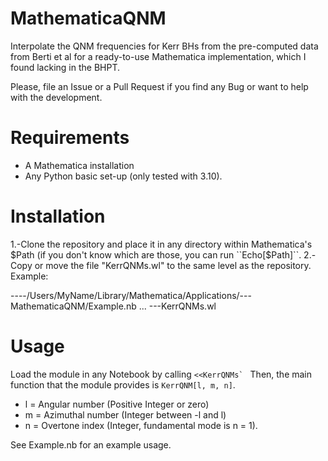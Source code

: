 # MathematicaQNM
Interpolate the QNM frequencies for Kerr BHs from the pre-computed data from Berti et al for a ready-to-use Mathematica implementation, which I found lacking in the BHPT. 

Please, file an Issue or a Pull Request if you find any Bug or want to help with the development.

# Requirements

+ A Mathematica installation
+ Any Python basic set-up (only tested with 3.10). 

# Installation

1.-Clone the repository and place it in any directory within Mathematica's $Path (if you don't know which are those, you can run ``Echo[$Path]``. 
2.-Copy or move the file "KerrQNMs.wl" to the same level as the repository. Example:

----/Users/MyName/Library/Mathematica/Applications/---MathematicaQNM/Example.nb
                                                                     ...
                                                   ---KerrQNMs.wl
                                                   
# Usage

Load the module in any Notebook by calling ``<<KerrQNMs` ``
Then, the main function that the module provides is ``KerrQNM[l, m, n]``. 

+ l = Angular number (Positive Integer or zero)
+ m = Azimuthal number (Integer between -l and l)
+ n = Overtone index (Integer, fundamental mode is n = 1). 

See Example.nb for an example usage. 
